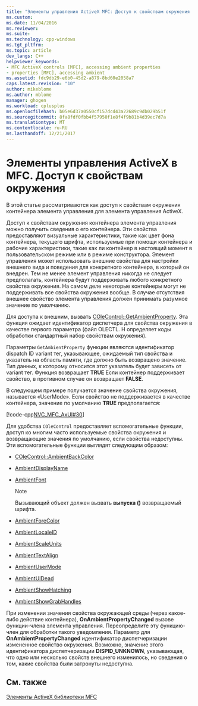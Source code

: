 ```yaml
---
title: "Элементы управления ActiveX MFC: Доступ к свойствам окружения | Документы Microsoft"
ms.custom: 
ms.date: 11/04/2016
ms.reviewer: 
ms.suite: 
ms.technology: cpp-windows
ms.tgt_pltfrm: 
ms.topic: article
dev_langs: C++
helpviewer_keywords:
- MFC ActiveX controls [MFC], accessing ambient properties
- properties [MFC], accessing ambient
ms.assetid: fdc9db29-e6b0-45d2-a879-8bd60e2058a7
caps.latest.revision: "10"
author: mikeblome
ms.author: mblome
manager: ghogen
ms.workload: cplusplus
ms.openlocfilehash: b05e6d37a0550cf157dcd43a22689c9db029b51f
ms.sourcegitcommit: 8fa8fdf0fbb4f57950f1e8f4f9b81b4d39ec7d7a
ms.translationtype: MT
ms.contentlocale: ru-RU
ms.lasthandoff: 12/21/2017
---
```

# <a name="mfc-activex-controls-accessing-ambient-properties"></a>Элементы управления ActiveX в MFC. Доступ к свойствам окружения
В этой статье рассматриваются как доступ к свойствам окружения контейнера элемента управления для элемента управления ActiveX.  
  
 Доступ к свойствам окружения контейнера элемента управления можно получить сведения о его контейнера. Эти свойства предоставляют визуальные характеристики, такие как цвет фона контейнера, текущего шрифта, используемые при помощи контейнера и рабочие характеристики, такие как ли контейнер в настоящий момент в пользовательском режиме или в режиме конструктора. Элемент управления может использовать внешние свойства для настройки внешнего вида и поведения для конкретного контейнера, в который он внедрен. Тем не менее элемент управления никогда не следует предполагать, контейнера будут поддерживать любого конкретного свойства окружения. На самом деле некоторые контейнеры могут не поддерживать все свойства окружения вообще. В случае отсутствия внешнее свойство элемента управления должен принимать разумное значение по умолчанию.  
  
 Для доступа к внешним, вызвать [COleControl::GetAmbientProperty](../mfc/reference/colecontrol-class.md#getambientproperty). Эта функция ожидает идентификатор диспетчера для свойства окружения в качестве первого параметра (файл OLECTL. H определяет коды обработки стандартный набор свойствам окружения).  
  
 Параметры `GetAmbientProperty` функции являются идентификатор dispatch ID variant тег, указывающее, ожидаемый тип свойства и указатель на область памяти, где должно быть возвращено значение. Тип данных, к которому относится этот указатель будет зависеть от variant тег. Функция возвращает **TRUE** Если контейнер поддерживает свойство, в противном случае он возвращает **FALSE**.  
  
 В следующем примере получается значение свойства окружения, называется «UserMode». Если свойство не поддерживается в качестве контейнера, значение по умолчанию **TRUE** предполагается:  
  
 [!code-cpp[NVC_MFC_AxUI#30](../mfc/codesnippet/cpp/mfc-activex-controls-accessing-ambient-properties_1.cpp)]  
  
 Для удобства `COleControl` предоставляет вспомогательные функции, доступ ко многим часто используемые свойства окружения и возвращающие значения по умолчанию, если свойства недоступны. Эти вспомогательные функции выглядят следующим образом:  
  
-   [COleControl::AmbientBackColor](../mfc/reference/colecontrol-class.md#ambientbackcolor)  
  
-   [AmbientDisplayName](../mfc/reference/colecontrol-class.md#ambientdisplayname)  
  
-   [AmbientFont](../mfc/reference/colecontrol-class.md#ambientfont)  
  
    > [!NOTE]
    >  Вызывающий объект должен вызвать **выпуска ()** возвращаемый шрифта.  
  
-   [AmbientForeColor](../mfc/reference/colecontrol-class.md#ambientforecolor)  
  
-   [AmbientLocaleID](../mfc/reference/colecontrol-class.md#ambientlocaleid)  
  
-   [AmbientScaleUnits](../mfc/reference/colecontrol-class.md#ambientscaleunits)  
  
-   [AmbientTextAlign](../mfc/reference/colecontrol-class.md#ambienttextalign)  
  
-   [AmbientUserMode](../mfc/reference/colecontrol-class.md#ambientusermode)  
  
-   [AmbientUIDead](../mfc/reference/colecontrol-class.md#ambientuidead)  
  
-   [AmbientShowHatching](../mfc/reference/colecontrol-class.md#ambientshowhatching)  
  
-   [AmbientShowGrabHandles](../mfc/reference/colecontrol-class.md#ambientshowgrabhandles)  
  
 При изменении значения свойства окружающей среды (через какое-либо действие контейнера), **OnAmbientPropertyChanged** вызове функции-члена элемента управления. Переопределите эту функцию-член для обработки такого уведомления. Параметр для **OnAmbientPropertyChanged** идентификатор диспетчеризации измененное свойство окружения. Возможно, значение этого идентификатора диспетчеризации **DISPID_UNKNOWN**, указывающая, что одно или несколько свойств внешнего изменилось, но сведения о том, какие свойства были затронуты недоступна.  
  
## <a name="see-also"></a>См. также  
 [Элементы ActiveX библиотеки MFC](../mfc/mfc-activex-controls.md)

